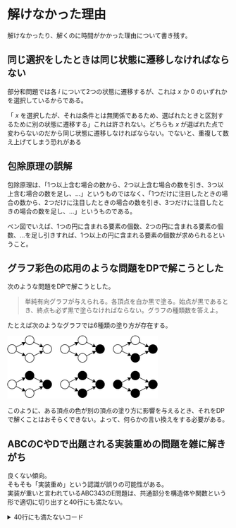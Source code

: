 # 解けなかった理由

解けなかったり、解くのに時間がかかった理由について書き残す。

## 同じ選択をしたときは同じ状態に遷移しなければならない

部分和問題では各 $i$ について2つの状態に遷移するが、これは $x$ か $0$ のいずれかを選択しているからである。  

「 $x$ を選択したが、それは条件とは無関係であるため、選ばれたときと区別するために別の状態に遷移する」これは許されない。どちらも $x$ が選ばれた点で変わらないのだから同じ状態に遷移しなければならない。でないと、重複して数え上げてしまう恐れがある

## 包除原理の誤解

包除原理は、「1つ以上含む場合の数から、2つ以上含む場合の数を引き、3つ以上含む場合の数を足し、...」というものではなく、「1つだけに注目したときの場合の数から、2つだけに注目したときの場合の数を引き、3つだけに注目したときの場合の数を足し、...」というものである。  

ベン図でいえば、1つの円に含まれる要素の個数、2つの円に含まれる要素の個数、...を足し引きすれば、1つ以上の円に含まれる要素の個数が求められるということ。

## グラフ彩色の応用のような問題をDPで解こうとした

次のような問題をDPで解こうとした。

> 単純有向グラフが与えられる。各頂点を白か黒で塗る。始点が黒であるとき、終点も必ず黒で塗らなければならない。グラフの種類数を答えよ。

たとえば次のようなグラフでは6種類の塗り方が存在する。

![](./images/93e245e8-12b2-4409-b005-2740081235a7.png)

このように、ある頂点の色が別の頂点の塗り方に影響を与えるとき、それをDPで解くことはおそらくできない。よって、何らかの言い換えをする必要がある。

## ABCのCやDで出題される実装重めの問題を雑に解きがち

良くない傾向。  
そもそも「実装重め」という認識が誤りの可能性がある。  
実装が重いと言われているABC343のE問題は、共通部分を構造体や関数という形で適切に切り出すと40行にも満たない。

<details>
<summary>40行にも満たないコード</summary>

```cpp
struct Cube {
  int a, b, c;
  Cube(int a, int b, int c) : a(a), b(b), c(c) {}
  int count(Cube x, Cube y) {
    int _a = max(0, (min({a, x.a, y.a}) + 7) - max({a, x.a, y.a}));
    int _b = max(0, (min({b, x.b, y.b}) + 7) - max({b, x.b, y.b}));
    int _c = max(0, (min({c, x.c, y.c}) + 7) - max({c, x.c, y.c}));
    return _a * _b * _c;
  }
  int count(Cube x) { return count(x, x); }
  void print() { cout << a << " " << b << " " << c << endl; }
};

void solve() {
  int V1, V2, V3;
  cin >> V1 >> V2 >> V3;
  vector<Cube> lst;
  repic(i, -7, 7) repic(j, -7, 7) repic(k, -7, 7) {
    lst.push_back(Cube(i, j, k));
  }
  for (auto c2 : lst) {
    for (auto c3 : lst) {
      Cube c1(0, 0, 0);
      int v3 = c1.count(c2, c3);
      int v2 = c1.count(c2) + c2.count(c3) + c3.count(c1) - v3 * 3;
      int v1 = 7 * 7 * 7 * 3 - v2 * 2 - v3 * 3;
      if (v1 == V1 && v2 == V2 && v3 == V3) {
        cout << "Yes" << endl;
        c1.print(), c2.print(), c3.print();
        return;
      }
    }
  }
  cout << "No" << endl;
}
```
</details>
